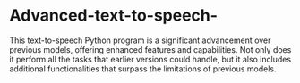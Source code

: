 # Advanced-text-to-speech-
This text-to-speech Python program is a significant advancement over previous models, offering enhanced features and capabilities. Not only does it perform all the tasks that earlier versions could handle, but it also includes additional functionalities that surpass the limitations of previous models.
